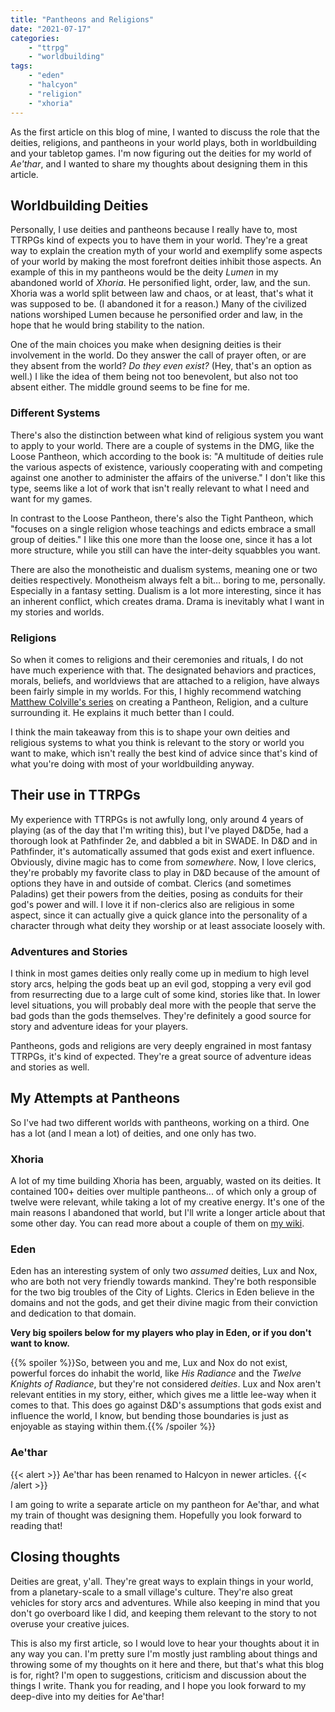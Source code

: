 ```yaml
---
title: "Pantheons and Religions"
date: "2021-07-17"
categories:
    - "ttrpg"
    - "worldbuilding"
tags:
    - "eden"
    - "halcyon"
    - "religion"
    - "xhoria"
---
```


As the first article on this blog of mine, I wanted to discuss the role that the deities, religions, and pantheons in your world plays, both in worldbuilding and your tabletop games. I'm now figuring out the deities for my world of _Ae'thar_, and I wanted to share my thoughts about designing them in this article.

## Worldbuilding Deities

Personally, I use deities and pantheons because I really have to, most TTRPGs kind of expects you to have them in your world. They're a great way to explain the creation myth of your world and exemplify some aspects of your world by making the most forefront deities inhibit those aspects. An example of this in my pantheons would be the deity _Lumen_ in my abandoned world of _Xhoria_. He personified light, order, law, and the sun. Xhoria was a world split between law and chaos, or at least, that's what it was supposed to be. (I abandoned it for a reason.) Many of the civilized nations worshiped Lumen because he personified order and law, in the hope that he would bring stability to the nation.

One of the main choices you make when designing deities is their involvement in the world. Do they answer the call of prayer often, or are they absent from the world? _Do they even exist?_ (Hey, that's an option as well.) I like the idea of them being not too benevolent, but also not too absent either. The middle ground seems to be fine for me.

### Different Systems

There's also the distinction between what kind of religious system you want to apply to your world. There are a couple of systems in the DMG, like the Loose Pantheon, which according to the book is: "A multitude of deities rule the various aspects of existence, variously cooperating with and competing against one another to administer the affairs of the universe." I don't like this type, seems like a lot of work that isn't really relevant to what I need and want for my games.

In contrast to the Loose Pantheon, there's also the Tight Pantheon, which "focuses on a single religion whose teachings and edicts embrace a small group of deities." I like this one more than the loose one, since it has a lot more structure, while you still can have the inter-deity squabbles you want.

There are also the monotheistic and dualism systems, meaning one or two deities respectively. Monotheism always felt a bit… boring to me, personally. Especially in a fantasy setting. Dualism is a lot more interesting, since it has an inherent conflict, which creates drama. Drama is inevitably what I want in my stories and worlds.

### Religions

So when it comes to religions and their ceremonies and rituals, I do not have much experience with that. The designated behaviors and practices, morals, beliefs, and worldviews that are attached to a religion, have always been fairly simple in my worlds. For this, I highly recommend watching [Matthew Colville's series](https://www.youtube.com/watch?v=Ml88aKmJyVM) on creating a Pantheon, Religion, and a culture surrounding it. He explains it much better than I could.

I think the main takeaway from this is to shape your own deities and religious systems to what you think is relevant to the story or world you want to make, which isn't really the best kind of advice since that's kind of what you're doing with most of your worldbuilding anyway.

## Their use in TTRPGs

My experience with TTRPGs is not awfully long, only around 4 years of playing (as of the day that I'm writing this), but I've played D&D5e, had a thorough look at Pathfinder 2e, and dabbled a bit in SWADE. In D&D and in Pathfinder, it's automatically assumed that gods exist and exert influence. Obviously, divine magic has to come from _somewhere_. Now, I love clerics, they're probably my favorite class to play in D&D because of the amount of options they have in and outside of combat. Clerics (and sometimes Paladins) get their powers from the deities, posing as conduits for their god's power and will. I love it if non-clerics also are religious in some aspect, since it can actually give a quick glance into the personality of a character through what deity they worship or at least associate loosely with.

### Adventures and Stories

I think in most games deities only really come up in medium to high level story arcs, helping the gods beat up an evil god, stopping a very evil god from resurrecting due to a large cult of some kind, stories like that. In lower level situations, you will probably deal more with the people that serve the bad gods than the gods themselves. They're definitely a good source for story and adventure ideas for your players.

Pantheons, gods and religions are very deeply engrained in most fantasy TTRPGs, it's kind of expected. They're a great source of adventure ideas and stories as well.

## My Attempts at Pantheons

So I've had two different worlds with pantheons, working on a third. One has a lot (and I mean a lot) of deities, and one only has two.

### Xhoria

A lot of my time building Xhoria has been, arguably, wasted on its deities. It contained 100+ deities over multiple pantheons... of which only a group of twelve were relevant, while taking a lot of my creative energy. It's one of the main reasons I abandoned that world, but I'll write a longer article about that some other day. You can read more about a couple of them on [my wiki](https://xhoria.miraheze.org/wiki/Pantheons_of_Xhoria).

### Eden

Eden has an interesting system of only two _assumed_ deities, Lux and Nox, who are both not very friendly towards mankind. They're both responsible for the two big troubles of the City of Lights. Clerics in Eden believe in the domains and not the gods, and get their divine magic from their conviction and dedication to that domain.

**Very big spoilers below for my players who play in Eden, or if you don't want to know.**

{{% spoiler %}}So, between you and me, Lux and Nox do not exist, powerful forces do inhabit the world, like _His Radiance_ and the _Twelve Knights of Radiance_, but they're not considered _deities_. Lux and Nox aren't relevant entities in my story, either, which gives me a little lee-way when it comes to that. This does go against D&D's assumptions that gods exist and influence the world, I know, but bending those boundaries is just as enjoyable as staying within them.{{% /spoiler %}}

### Ae'thar

{{< alert >}}
Ae'thar has been renamed to Halcyon in newer articles.
{{< /alert >}}

I am going to write a separate article on my pantheon for Ae'thar, and what my train of thought was designing them. Hopefully you look forward to reading that!

## Closing thoughts

Deities are great, y'all. They're great ways to explain things in your world, from a planetary-scale to a small village's culture. They're also great vehicles for story arcs and adventures. While also keeping in mind that you don't go overboard like I did, and keeping them relevant to the story to not overuse your creative juices.

This is also my first article, so I would love to hear your thoughts about it in any way you can. I'm pretty sure I'm mostly just rambling about things and throwing some of my thoughts on it here and there, but that's what this blog is for, right? I'm open to suggestions, criticism and discussion about the things I write. Thank you for reading, and I hope you look forward to my deep-dive into my deities for Ae'thar!
